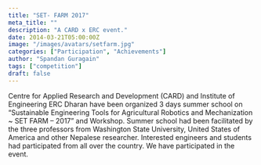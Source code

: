 ```yaml
---
title: "SET- FARM 2017"
meta_title: ""
description: "A CARD x ERC event."
date: 2014-03-21T05:00:00Z
image: "/images/avatars/setfarm.jpg"
categories: ["Participation", "Achievements"]
author: "Spandan Guragain"
tags: ["competition"]
draft: false
---
```


Centre for Applied Research and Development (CARD) and Institute of Engineering ERC Dharan have been organized 3 days summer school on “Sustainable Engineering Tools for Agricultural Robotics and Mechanization ~ SET FARM – 2017” and Workshop. Summer school had been facilitated by the three professors from Washington State University, United States of America and other Nepalese researcher. Interested engineers and students had participated from all over the country. We have participated in the event. 
